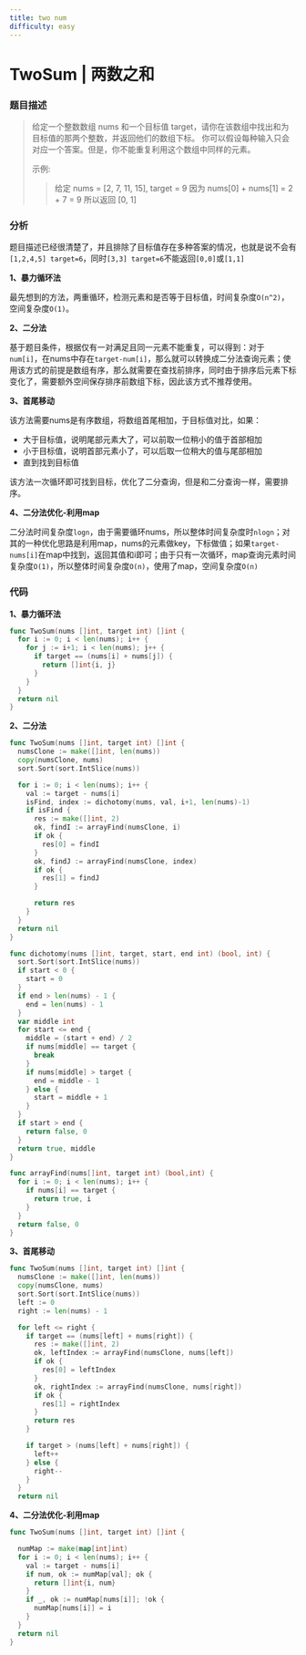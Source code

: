 ```yaml
---
title: two num
difficulty: easy
---
```




# TwoSum | 两数之和

### 题目描述

> 给定一个整数数组 nums 和一个目标值 target，请你在该数组中找出和为目标值的那两个整数，并返回他们的数组下标。
> 你可以假设每种输入只会对应一个答案。但是，你不能重复利用这个数组中同样的元素。
>
> 示例:
> > 给定 nums = [2, 7, 11, 15], target = 9
> > 因为 nums[0] + nums[1] = 2 + 7 = 9
> > 所以返回 [0, 1]

### 分析

题目描述已经很清楚了，并且排除了目标值存在多种答案的情况，也就是说不会有`[1,2,4,5] target=6`，同时`[3,3] target=6`不能返回`[0,0]`或`[1,1]`



**1、暴力循环法**

最先想到的方法，两重循环，检测元素和是否等于目标值，时间复杂度`O(n^2)`，空间复杂度`O(1)`。



**2、二分法**

基于题目条件，根据仅有一对满足且同一元素不能重复，可以得到：对于`num[i]`，在nums中存在`target-num[i]`，那么就可以转换成二分法查询元素；使用该方式的前提是数组有序，那么就需要在查找前排序，同时由于排序后元素下标变化了，需要额外空间保存排序前数组下标，因此该方式不推荐使用。



**3、首尾移动**

该方法需要nums是有序数组，将数组首尾相加，于目标值对比，如果：

- 大于目标值，说明尾部元素大了，可以前取一位稍小的值于首部相加
- 小于目标值，说明首部元素小了，可以后取一位稍大的值与尾部相加
- 直到找到目标值

该方法一次循环即可找到目标，优化了二分查询，但是和二分查询一样，需要排序。



**4、二分法优化-利用map**

二分法时间复杂度`logn`，由于需要循环nums，所以整体时间复杂度时`nlogn`；对其的一种优化思路是利用map，nums的元素做key，下标做值；如果`target-nums[i]`在map中找到，返回其值和i即可；由于只有一次循环，map查询元素时间复杂度`O(1)`，所以整体时间复杂度`O(n)`，使用了map，空间复杂度`O(n)`



### 代码

**1、暴力循环法**

```Go
func TwoSum(nums []int, target int) []int {
  for i := 0; i < len(nums); i++ {
    for j := i+1; i < len(nums); j++ {
      if target == (nums[i] + nums[j]) {
        return []int{i, j}
      }
    }
  }
  return nil  
}
```

**2、二分法**

```Go
func TwoSum(nums []int, target int) []int {
  numsClone := make([]int, len(nums))
  copy(numsClone, nums)
  sort.Sort(sort.IntSlice(nums))

  for i := 0; i < len(nums); i++ {
    val := target - nums[i]
    isFind, index := dichotomy(nums, val, i+1, len(nums)-1)
    if isFind {
      res := make([]int, 2)
      ok, findI := arrayFind(numsClone, i)
      if ok {
        res[0] = findI
      }
      ok, findJ := arrayFind(numsClone, index)
      if ok {
        res[1] = findJ
      }

      return res
    }
  }
  return nil
}

func dichotomy(nums []int, target, start, end int) (bool, int) {
  sort.Sort(sort.IntSlice(nums))
  if start < 0 {
    start = 0
  }
  if end > len(nums) - 1 {
    end = len(nums) - 1
  }
  var middle int
  for start <= end {
    middle = (start + end) / 2
    if nums[middle] == target {
      break
    }
    if nums[middle] > target {
      end = middle - 1
    } else {
      start = middle + 1
    }
  }
  if start > end {
    return false, 0
  }
  return true, middle
}

func arrayFind(nums[]int, target int) (bool,int) {
  for i := 0; i < len(nums); i++ {
    if nums[i] == target {
      return true, i
    }
  }
  return false, 0
}
```

**3、首尾移动**

```Go
func TwoSum(nums []int, target int) []int {
  numsClone := make([]int, len(nums))
  copy(numsClone, nums)
  sort.Sort(sort.IntSlice(nums))
  left := 0
  right := len(nums) - 1

  for left <= right {
    if target == (nums[left] + nums[right]) {
      res := make([]int, 2)
      ok, leftIndex := arrayFind(numsClone, nums[left])
      if ok {
        res[0] = leftIndex
      }
      ok, rightIndex := arrayFind(numsClone, nums[right])
      if ok {
        res[1] = rightIndex
      }
      return res
    }

    if target > (nums[left] + nums[right]) {
      left++
    } else {
      right--
    }
  }
  return nil
```

**4、二分法优化-利用map**

```Go
func TwoSum(nums []int, target int) []int {

  numMap := make(map[int]int)
  for i := 0; i < len(nums); i++ {
    val := target - nums[i]
    if num, ok := numMap[val]; ok {
      return []int{i, num}
    }
    if _, ok := numMap[nums[i]]; !ok {
      numMap[nums[i]] = i
    }
  }
  return nil
}
```